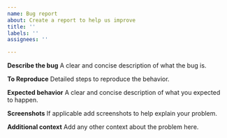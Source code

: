 ```yaml
---
name: Bug report
about: Create a report to help us improve
title: ''
labels: ''
assignees: ''

---
```


**Describe the bug**
A clear and concise description of what the bug is.

**To Reproduce**
Detailed steps to reproduce the behavior.

**Expected behavior**
A clear and concise description of what you expected to happen.

**Screenshots**
If applicable add screenshots to help explain your problem.

**Additional context**
Add any other context about the problem here.
